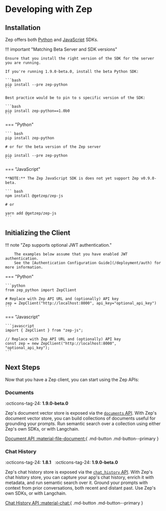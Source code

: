 # Developing with Zep

## Installation

Zep offers both [Python](https://github.com/getzep/zep-python) and [JavaScript](https://github.com/getzep/zep-js) SDKs.

!!! important "Matching Beta Server and SDK versions"

    Ensure that you install the right version of the SDK for the server you are running.

    If you're running 1.9.0-beta.0, install the beta Python SDK:

    ```bash
    pip install --pre zep-python
    ```

    Best practice would be to pin to s specific version of the SDK:

    ```bash
    pip install zep-python==1.0b0
    ```

=== "Python"

    ``` bash
    pip install zep-python

    # or for the beta version of the Zep server

    pip install --pre zep-python
    ```

=== "JavaScript"

    **NOTE:** The Zep JavaScript SDK is does not yet support Zep v0.9.0-beta.

    ``` bash
    npm install @getzep/zep-js

    # or

    yarn add @getzep/zep-js
    ```

## Initializing the Client

!!! note "Zep supports optional JWT authentication."
    
        The examples below assume that you have enabled JWT authentication.
        See the [Authentication Configuration Guide](/deployment/auth) for more information.

=== "Python"

    ```python
    from zep_python import ZepClient

    # Replace with Zep API URL and (optionally) API key
    zep = ZepClient("http://localhost:8000", api_key="optional_api_key") 
    ```

=== "Javascript"

    ```javascript
    import { ZepClient } from "zep-js";

    // Replace with Zep API URL and (optionally) API key
    const zep = new ZepClient("http://localhost:8000", "optional_api_key"); 
    ```

## Next Steps

Now that you have a Zep client, you can start using the Zep APIs:

### Documents

:octicons-tag-24: **1.9.0-beta.0**

Zep's document vector store is exposed via the [`documents` API](/sdk/documents). With Zep's document vector store, you can build 
collections of documents useful for grounding your prompts. Run semantic search over a collection using either Zep's 
own SDKs, or with Langchain.

[Document API :material-file-document:](/sdk/documents){ .md-button .md-button--primary } 

### Chat History
:octicons-tag-24: **1.8.1** &nbsp; :octicons-tag-24: **1.9.0-beta.0**

Zep's chat history store is exposed via the [`chat_history` API](/sdk/chat_history). With Zep's chat history store, you can
capture your app's chat history, enrich it with metadata, and run semantic search over it. Ground your prompts with 
context from prior conversations, both recent and distant past. Use Zep's own SDKs, or with Langchain.

[Chat History API :material-chat:](/sdk/chat_history){ .md-button .md-button--primary }


